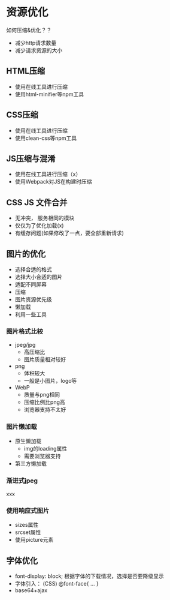 # 资源优化

如何压缩&优化？？
- 减少http请求数量
- 减少请求资源的大小

## HTML压缩

- 使用在线工具进行压缩
- 使用html-minifier等npm工具

## CSS压缩

- 使用在线工具进行压缩
- 使用clean-css等npm工具

## JS压缩与混淆
- 使用在线工具进行压缩（x）
- 使用Webpack对JS在构建时压缩

## CSS JS 文件合并
- 无冲突， 服务相同的模块
- 仅仅为了优化加载(x)
- 有缓存问题(如果修改了一点，要全部重新请求)

## 图片的优化
- 选择合适的格式
- 选择大小合适的图片
- 适配不同屏幕
- 压缩
- 图片资源优先级
- 懒加载
- 利用一些工具 


### 图片格式比较
- jpeg/jpg
  - 高压缩比
  - 图片质量相对较好
- png
  - 体积较大
  - 一般是小图片，logo等
- WebP
  - 质量与png相同
  - 压缩比例比png高
  - 浏览器支持不太好

### 图片懒加载
- 原生懒加载
  - img的loading属性
  - 需要浏览器支持
- 第三方懒加载

### 渐进式jpeg

xxx

### 使用响应式图片
- sizes属性
- srcset属性
- 使用picture元素

## 字体优化

- font-display: block; 根据字体的下载情况，选择是否要降级显示
- 字体引入： (CSS) @font-face{ ... }
- base64+ajax